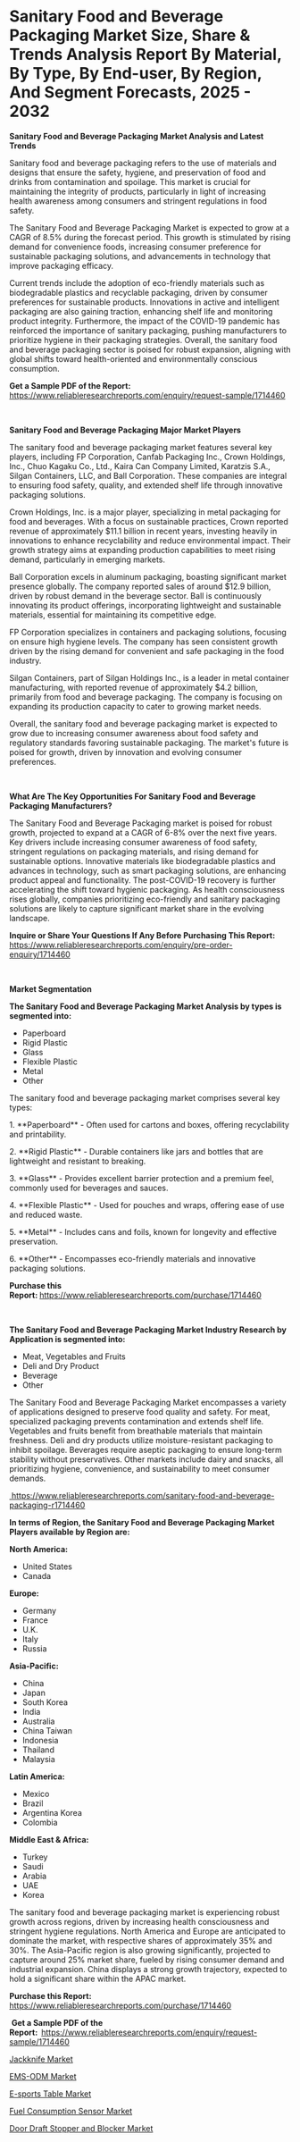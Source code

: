 <p><h1>Sanitary Food and Beverage Packaging Market Size, Share & Trends Analysis Report By Material, By Type, By End-user, By Region, And Segment Forecasts, 2025 - 2032</h1></p><p><strong>Sanitary Food and Beverage Packaging Market Analysis and Latest Trends</strong></p>
<p><p>Sanitary food and beverage packaging refers to the use of materials and designs that ensure the safety, hygiene, and preservation of food and drinks from contamination and spoilage. This market is crucial for maintaining the integrity of products, particularly in light of increasing health awareness among consumers and stringent regulations in food safety. </p><p>The Sanitary Food and Beverage Packaging Market is expected to grow at a CAGR of 8.5% during the forecast period. This growth is stimulated by rising demand for convenience foods, increasing consumer preference for sustainable packaging solutions, and advancements in technology that improve packaging efficacy. </p><p>Current trends include the adoption of eco-friendly materials such as biodegradable plastics and recyclable packaging, driven by consumer preferences for sustainable products. Innovations in active and intelligent packaging are also gaining traction, enhancing shelf life and monitoring product integrity. Furthermore, the impact of the COVID-19 pandemic has reinforced the importance of sanitary packaging, pushing manufacturers to prioritize hygiene in their packaging strategies. Overall, the sanitary food and beverage packaging sector is poised for robust expansion, aligning with global shifts toward health-oriented and environmentally conscious consumption.</p></p>
<p><strong>Get a Sample PDF of the Report:&nbsp;</strong> <a href="https://www.reliableresearchreports.com/enquiry/request-sample/1714460?utm_campaign=33&utm_medium=2&utm_source=Github&utm_content=ia&utm_term=11012025&utm_id=sanitary-food-and-beverage-packaging">https://www.reliableresearchreports.com/enquiry/request-sample/1714460</a></p>
<p>&nbsp;</p>
<p><strong>Sanitary Food and Beverage Packaging Major Market Players</strong></p>
<p><p>The sanitary food and beverage packaging market features several key players, including FP Corporation, Canfab Packaging Inc., Crown Holdings, Inc., Chuo Kagaku Co., Ltd., Kaira Can Company Limited, Karatzis S.A., Silgan Containers, LLC, and Ball Corporation. These companies are integral to ensuring food safety, quality, and extended shelf life through innovative packaging solutions.</p><p>Crown Holdings, Inc. is a major player, specializing in metal packaging for food and beverages. With a focus on sustainable practices, Crown reported revenue of approximately $11.1 billion in recent years, investing heavily in innovations to enhance recyclability and reduce environmental impact. Their growth strategy aims at expanding production capabilities to meet rising demand, particularly in emerging markets.</p><p>Ball Corporation excels in aluminum packaging, boasting significant market presence globally. The company reported sales of around $12.9 billion, driven by robust demand in the beverage sector. Ball is continuously innovating its product offerings, incorporating lightweight and sustainable materials, essential for maintaining its competitive edge.</p><p>FP Corporation specializes in containers and packaging solutions, focusing on ensure high hygiene levels. The company has seen consistent growth driven by the rising demand for convenient and safe packaging in the food industry.</p><p>Silgan Containers, part of Silgan Holdings Inc., is a leader in metal container manufacturing, with reported revenue of approximately $4.2 billion, primarily from food and beverage packaging. The company is focusing on expanding its production capacity to cater to growing market needs.</p><p>Overall, the sanitary food and beverage packaging market is expected to grow due to increasing consumer awareness about food safety and regulatory standards favoring sustainable packaging. The market's future is poised for growth, driven by innovation and evolving consumer preferences.</p></p>
<p>&nbsp;</p>
<p><strong>What Are The Key Opportunities For Sanitary Food and Beverage Packaging Manufacturers?</strong></p>
<p><p>The Sanitary Food and Beverage Packaging market is poised for robust growth, projected to expand at a CAGR of 6-8% over the next five years. Key drivers include increasing consumer awareness of food safety, stringent regulations on packaging materials, and rising demand for sustainable options. Innovative materials like biodegradable plastics and advances in technology, such as smart packaging solutions, are enhancing product appeal and functionality. The post-COVID-19 recovery is further accelerating the shift toward hygienic packaging. As health consciousness rises globally, companies prioritizing eco-friendly and sanitary packaging solutions are likely to capture significant market share in the evolving landscape.</p></p>
<p><strong>Inquire or Share Your Questions If Any Before Purchasing This Report:</strong> <a href="https://www.reliableresearchreports.com/enquiry/pre-order-enquiry/1714460?utm_campaign=33&utm_medium=2&utm_source=Github&utm_content=ia&utm_term=11012025&utm_id=sanitary-food-and-beverage-packaging">https://www.reliableresearchreports.com/enquiry/pre-order-enquiry/1714460</a></p>
<p>&nbsp;</p>
<p><strong>Market Segmentation</strong></p>
<p><strong>The Sanitary Food and Beverage Packaging Market Analysis by types is segmented into:</strong></p>
<p><ul><li>Paperboard</li><li>Rigid Plastic</li><li>Glass</li><li>Flexible Plastic</li><li>Metal</li><li>Other</li></ul></p>
<p><p>The sanitary food and beverage packaging market comprises several key types: </p><p>1. **Paperboard** - Often used for cartons and boxes, offering recyclability and printability.</p><p>2. **Rigid Plastic** - Durable containers like jars and bottles that are lightweight and resistant to breaking.</p><p>3. **Glass** - Provides excellent barrier protection and a premium feel, commonly used for beverages and sauces.</p><p>4. **Flexible Plastic** - Used for pouches and wraps, offering ease of use and reduced waste.</p><p>5. **Metal** - Includes cans and foils, known for longevity and effective preservation.</p><p>6. **Other** - Encompasses eco-friendly materials and innovative packaging solutions.</p></p>
<p><strong>Purchase this Report:&nbsp;</strong><a href="https://www.reliableresearchreports.com/purchase/1714460?utm_campaign=33&utm_medium=2&utm_source=Github&utm_content=ia&utm_term=11012025&utm_id=sanitary-food-and-beverage-packaging">https://www.reliableresearchreports.com/purchase/1714460</a></p>
<p>&nbsp;</p>
<p><strong>The Sanitary Food and Beverage Packaging Market Industry Research by Application is segmented into:</strong></p>
<p><ul><li>Meat, Vegetables and Fruits</li><li>Deli and Dry Product</li><li>Beverage</li><li>Other</li></ul></p>
<p><p>The Sanitary Food and Beverage Packaging Market encompasses a variety of applications designed to preserve food quality and safety. For meat, specialized packaging prevents contamination and extends shelf life. Vegetables and fruits benefit from breathable materials that maintain freshness. Deli and dry products utilize moisture-resistant packaging to inhibit spoilage. Beverages require aseptic packaging to ensure long-term stability without preservatives. Other markets include dairy and snacks, all prioritizing hygiene, convenience, and sustainability to meet consumer demands.</p></p>
<p><a href="https://www.reliableresearchreports.com/sanitary-food-and-beverage-packaging-r1714460?utm_campaign=33&utm_medium=2&utm_source=Github&utm_content=ia&utm_term=11012025&utm_id=sanitary-food-and-beverage-packaging">&nbsp;https://www.reliableresearchreports.com/sanitary-food-and-beverage-packaging-r1714460</a></p>
<p><strong>In terms of Region, the Sanitary Food and Beverage Packaging Market Players available by Region are:</strong></p>
<p>
    <p> <strong> North America: </strong>
        <ul>
            <li>United States</li>
            <li>Canada</li>
        </ul>
        </p> 
    <p> <strong> Europe: </strong>
        <ul>
            <li>Germany</li>
            <li>France</li>
            <li>U.K.</li>
            <li>Italy</li>
            <li>Russia</li>
        </ul>
        </p> 
    <p> <strong> Asia-Pacific: </strong>
        <ul>
            <li>China</li>
            <li>Japan</li>
            <li>South Korea</li>
            <li>India</li>
            <li>Australia</li>
            <li>China Taiwan</li>
            <li>Indonesia</li>
            <li>Thailand</li>
            <li>Malaysia</li>
        </ul>
        </p> 
    <p> <strong> Latin America: </strong>
        <ul>
            <li>Mexico</li>
            <li>Brazil</li>
            <li>Argentina Korea</li>
            <li>Colombia</li>
        </ul>
        </p> 
    <p> <strong> Middle East & Africa: </strong>
        <ul>
            <li>Turkey</li>
            <li>Saudi</li>
            <li>Arabia</li>
            <li>UAE</li>
            <li>Korea</li>
        </ul>
    </p>
    </p>
<p><p>The sanitary food and beverage packaging market is experiencing robust growth across regions, driven by increasing health consciousness and stringent hygiene regulations. North America and Europe are anticipated to dominate the market, with respective shares of approximately 35% and 30%. The Asia-Pacific region is also growing significantly, projected to capture around 25% market share, fueled by rising consumer demand and industrial expansion. China displays a strong growth trajectory, expected to hold a significant share within the APAC market. </p></p>
<p><strong>Purchase this Report: </strong><a href="https://www.reliableresearchreports.com/purchase/1714460?utm_campaign=33&utm_medium=2&utm_source=Github&utm_content=ia&utm_term=11012025&utm_id=sanitary-food-and-beverage-packaging">https://www.reliableresearchreports.com/purchase/1714460</a></p>
<p>&nbsp;<strong>Get a Sample PDF of the Report:&nbsp;&nbsp;</strong><a href="https://www.reliableresearchreports.com/enquiry/request-sample/1714460?utm_campaign=33&utm_medium=2&utm_source=Github&utm_content=ia&utm_term=11012025&utm_id=sanitary-food-and-beverage-packaging">https://www.reliableresearchreports.com/enquiry/request-sample/1714460</a></p>
<p><strong></strong></p>
<p><p><a href="https://github.com/rosalinebhakta48/Market-Research-Report-List-1/blob/main/jackknife-market.md?utm_campaign=33&utm_medium=2&utm_source=Github&utm_content=ia&utm_term=11012025&utm_id=sanitary-food-and-beverage-packaging">Jackknife Market</a></p><p><a href="https://github.com/chongseney974/Market-Research-Report-List-1/blob/main/ems-odm-market.md?utm_campaign=33&utm_medium=2&utm_source=Github&utm_content=ia&utm_term=11012025&utm_id=sanitary-food-and-beverage-packaging">EMS-ODM Market</a></p><p><a href="https://github.com/yoshih12/Market-Research-Report-List-4/blob/main/e-sports-table-market.md?utm_campaign=33&utm_medium=2&utm_source=Github&utm_content=ia&utm_term=11012025&utm_id=sanitary-food-and-beverage-packaging">E-sports Table Market</a></p><p><a href="https://github.com/ryanbell8967/Market-Research-Report-List-1/blob/main/fuel-consumption-sensor-market.md?utm_campaign=33&utm_medium=2&utm_source=Github&utm_content=ia&utm_term=11012025&utm_id=sanitary-food-and-beverage-packaging">Fuel Consumption Sensor Market</a></p><p><a href="https://github.com/nathaliehurles7142/Market-Research-Report-List-1/blob/main/door-draft-stopper-and-blocker-market.md?utm_campaign=33&utm_medium=2&utm_source=Github&utm_content=ia&utm_term=11012025&utm_id=sanitary-food-and-beverage-packaging">Door Draft Stopper and Blocker Market</a></p></p>